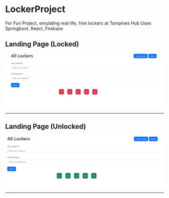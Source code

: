 # LockerProject
For Fun Project, emulating real life, free lockers at Tampines Hub
Uses Springboot, React, Firebase

## Landing Page (Locked)
<img src="https://github.com/Joe-Zhou-Yubin/LockerProject/raw/main/screenshots/Locker_Page.png" alt="Locker Page Screenshot" width="600">

---

## Landing Page (Unlocked)
<img src="https://github.com/Joe-Zhou-Yubin/LockerProject/raw/main/screenshots/Unlocked_State.png" alt="Unlocked Page Screenshot" width="600">

---
